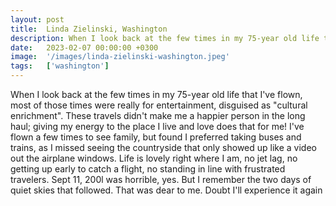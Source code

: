 ```yaml
---
layout: post
title:  Linda Zielinski, Washington
description: When I look back at the few times in my 75-year old life that I've flown, most of those times were really for entertainment, disguised as "cultural en...
date:   2023-02-07 00:00:00 +0300
image:  '/images/linda-zielinski-washington.jpeg'
tags:   ['washington']
---
```

When I look back at the few times in my 75-year old life that I've flown, most of those times were really for entertainment, disguised as "cultural enrichment". These travels didn't make me a happier person in the long haul; giving my energy to the place I live and love does that for me! I've flown a few times to see family, but found I preferred taking buses and trains, as I missed seeing the countryside that only showed up like a video out the airplane windows. Life is lovely right where I am, no jet lag, no getting up early to catch a flight, no standing in line with frustrated travelers. Sept 11, 200l was horrible, yes. But I remember the two days of quiet skies that followed. That was dear to me. Doubt I'll experience it again

